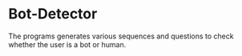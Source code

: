 # Bot-Detector
The programs generates various sequences and questions to check whether the user is a bot or human.
